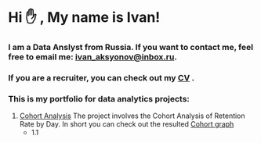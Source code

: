 # Hi :raised_hand: , My name is Ivan!
### I am a Data Anslyst from Russia. If you want to contact me, feel free to email me: ivan_aksyonov@inbox.ru.
### If you are a recruiter, you can check out my [CV](https://hh.ru/resume/e9ac1d3dff0d45aad50039ed1f794347587176 "hh.ru CV") .
### This is my portfolio for data analytics projects:


1) [Cohort Analysis](https://github.com/IvanAks777/My_Portfolio/blob/main/Cohort_Analysis/cohort_analysis_project.ipynb "Cohort Notebook")
   The project involves the Cohort Analysis of Retention Rate by Day. In short you can check out  the resulted  [Cohort graph](https://github.com/IvanAks777/My_Portfolio/blob/main/Cohort_Analysis/data/Cohort.png "Cohort Heatmap")
   * 1.1
